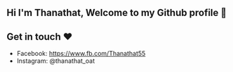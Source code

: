 ## Hi I'm Thanathat, Welcome to my Github profile 👋

## Get in touch :heart:
* Facebook: https://www.fb.com/Thanathat55
* Instagram: @thanathat_oat


